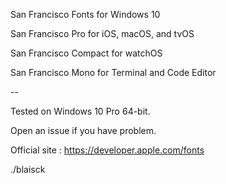 San Francisco Fonts for Windows 10

San Francisco Pro for iOS, macOS, and tvOS

San Francisco Compact for watchOS

San Francisco Mono for Terminal and Code Editor

--

Tested on Windows 10 Pro 64-bit.

Open an issue if you have problem.

Official site : https://developer.apple.com/fonts

./blaisck